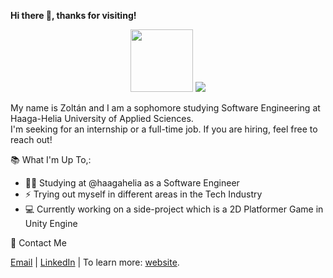 **Hi there 👋, thanks for visiting!**

<div align="center">
  <img height="100em" src="https://github-readme-stats.vercel.app/api/top-langs/?username=zoltanszikszo&layout=compact&theme=onedark">
  <img height"100em" src="https://github-readme-stats.vercel.app/api?username=zoltanszikszo&show_icons=true&theme=onedark">
</div>

My name is Zoltán and I am a sophomore studying Software Engineering at Haaga-Helia University of Applied Sciences. <br> I'm seeking for an internship or a full-time job. If you are hiring, feel free to reach out!

📚 What I'm Up To,:  
- 👨‍🎓 Studying at @haagahelia as a Software Engineer  
- ⚡ Trying out myself in different areas in the Tech Industry  
- :computer: Currently working on a side-project which is a 2D Platformer Game in Unity Engine

📧 Contact Me  <br>
  
  [Email](mailto:szikszo.zoltan@gmail.com) | [LinkedIn](https://www.linkedin.com/in/zoltanszikszo/) | To learn more: [website](https://www.zoltanszikszo.com).
